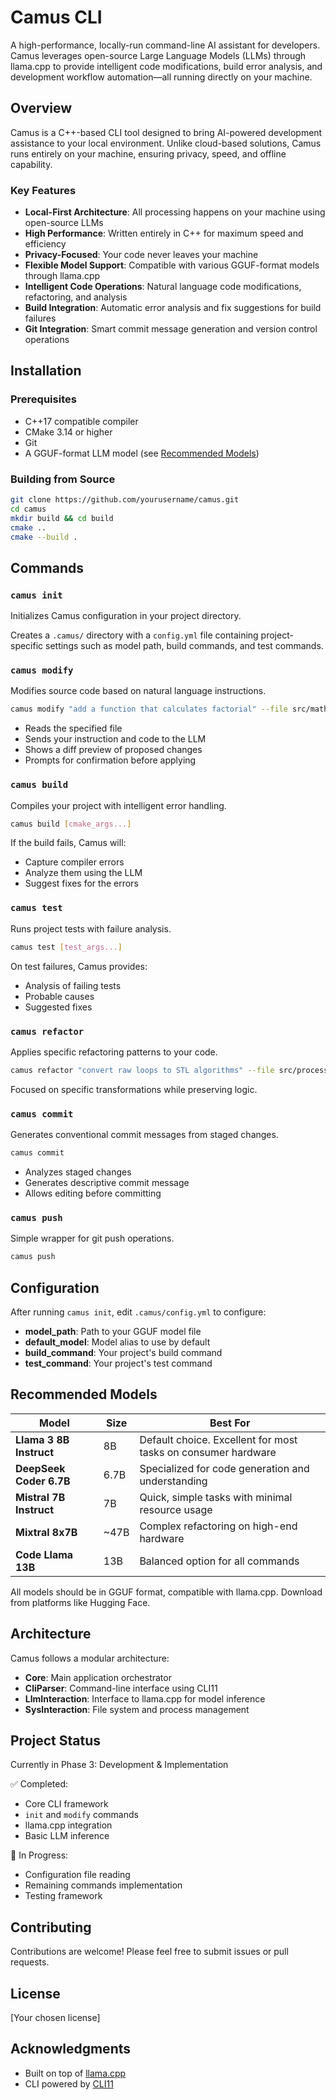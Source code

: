 # Camus CLI

A high-performance, locally-run command-line AI assistant for developers. Camus leverages open-source Large Language Models (LLMs) through llama.cpp to provide intelligent code modifications, build error analysis, and development workflow automation—all running directly on your machine.

## Overview

Camus is a C++-based CLI tool designed to bring AI-powered development assistance to your local environment. Unlike cloud-based solutions, Camus runs entirely on your machine, ensuring privacy, speed, and offline capability.

### Key Features

- **Local-First Architecture**: All processing happens on your machine using open-source LLMs
- **High Performance**: Written entirely in C++ for maximum speed and efficiency
- **Privacy-Focused**: Your code never leaves your machine
- **Flexible Model Support**: Compatible with various GGUF-format models through llama.cpp
- **Intelligent Code Operations**: Natural language code modifications, refactoring, and analysis
- **Build Integration**: Automatic error analysis and fix suggestions for build failures
- **Git Integration**: Smart commit message generation and version control operations

## Installation

### Prerequisites

- C++17 compatible compiler
- CMake 3.14 or higher
- Git
- A GGUF-format LLM model (see [Recommended Models](#recommended-models))

### Building from Source

```bash
git clone https://github.com/yourusername/camus.git
cd camus
mkdir build && cd build
cmake ..
cmake --build .
```

## Commands

### `camus init`
Initializes Camus configuration in your project directory.

Creates a `.camus/` directory with a `config.yml` file containing project-specific settings such as model path, build commands, and test commands.

### `camus modify`
Modifies source code based on natural language instructions.

```bash
camus modify "add a function that calculates factorial" --file src/math.cpp
```

- Reads the specified file
- Sends your instruction and code to the LLM
- Shows a diff preview of proposed changes
- Prompts for confirmation before applying

### `camus build`
Compiles your project with intelligent error handling.

```bash
camus build [cmake_args...]
```

If the build fails, Camus will:
- Capture compiler errors
- Analyze them using the LLM
- Suggest fixes for the errors

### `camus test`
Runs project tests with failure analysis.

```bash
camus test [test_args...]
```

On test failures, Camus provides:
- Analysis of failing tests
- Probable causes
- Suggested fixes

### `camus refactor`
Applies specific refactoring patterns to your code.

```bash
camus refactor "convert raw loops to STL algorithms" --file src/processor.cpp
```

Focused on specific transformations while preserving logic.

### `camus commit`
Generates conventional commit messages from staged changes.

```bash
camus commit
```

- Analyzes staged changes
- Generates descriptive commit message
- Allows editing before committing

### `camus push`
Simple wrapper for git push operations.

```bash
camus push
```

## Configuration

After running `camus init`, edit `.camus/config.yml` to configure:

- **model_path**: Path to your GGUF model file
- **default_model**: Model alias to use by default
- **build_command**: Your project's build command
- **test_command**: Your project's test command

## Recommended Models

| Model | Size | Best For |
|-------|------|----------|
| **Llama 3 8B Instruct** | 8B | Default choice. Excellent for most tasks on consumer hardware |
| **DeepSeek Coder 6.7B** | 6.7B | Specialized for code generation and understanding |
| **Mistral 7B Instruct** | 7B | Quick, simple tasks with minimal resource usage |
| **Mixtral 8x7B** | ~47B | Complex refactoring on high-end hardware |
| **Code Llama 13B** | 13B | Balanced option for all commands |

All models should be in GGUF format, compatible with llama.cpp. Download from platforms like Hugging Face.

## Architecture

Camus follows a modular architecture:

- **Core**: Main application orchestrator
- **CliParser**: Command-line interface using CLI11
- **LlmInteraction**: Interface to llama.cpp for model inference
- **SysInteraction**: File system and process management

## Project Status

Currently in Phase 3: Development & Implementation

✅ Completed:
- Core CLI framework
- `init` and `modify` commands
- llama.cpp integration
- Basic LLM inference

🚧 In Progress:
- Configuration file reading
- Remaining commands implementation
- Testing framework

## Contributing

Contributions are welcome! Please feel free to submit issues or pull requests.

## License

[Your chosen license]

## Acknowledgments

- Built on top of [llama.cpp](https://github.com/ggerganov/llama.cpp)
- CLI powered by [CLI11](https://github.com/CLIUtils/CLI11)

